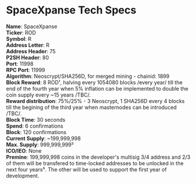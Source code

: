 # SpaceXpanse Tech Specs 

**Name**: SpaceXpanse  
**Ticker**: ROD  
**Symbol**: Ɍ  
**Address Letter**: R  
**Address Header**: 75  
**P2SH Header**: 80  
**Port**: 11998  
**RPC Port**: 11999  
**Algorithm**: Neoscrypt/SHA256D, for merged mining - chainid: 1899  
**Block Reward**: 8 ROD¹, halving every 1054080 blocks /every year/ till the end of the fourth year when 5% inflation can be implemented to double the coin supply every ~15 years /TBC/.  
**Reward distribution**: 75%/25% - 3 Neoscrypt, 1 SHA256D every 4 blocks till the begining of the third year when masternodes can be introduced /TBC/.  
**Block Time**: 30 seconds  
**Spend**: 6 confirmations  
**Block**: 120 confirmations  
**Current Supply**: ~199,999,998  
**Max. Supply**: 999,999,999²  
**ICO/IEO**: None  
**Premine**: 199,999,998 coins in the developer's multisig 3/4 address and 2/3 of them will be transfered to time-locked addresses to be unlocked in the next four years³. The other will be used to support the first year of development.  

